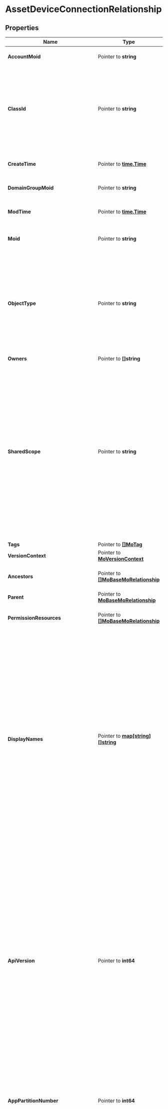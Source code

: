 # AssetDeviceConnectionRelationship

## Properties

Name | Type | Description | Notes
------------ | ------------- | ------------- | -------------
**AccountMoid** | Pointer to **string** | The Account ID for this managed object. | [optional] [readonly] 
**ClassId** | Pointer to **string** | The concrete type of this complex type. Its value must be the same as the &#39;objectType&#39; property. The OpenAPI document references this property as a discriminator value. | [readonly] 
**CreateTime** | Pointer to [**time.Time**](time.Time.md) | The time when this managed object was created. | [optional] [readonly] 
**DomainGroupMoid** | Pointer to **string** | The DomainGroup ID for this managed object. | [optional] [readonly] 
**ModTime** | Pointer to [**time.Time**](time.Time.md) | The time when this managed object was last modified. | [optional] [readonly] 
**Moid** | Pointer to **string** | The unique identifier of this Managed Object instance. | [optional] 
**ObjectType** | Pointer to **string** | The fully-qualified type of this managed object, i.e. the class name. This property is optional. The ObjectType is implied from the URL path. If specified, the value of objectType must match the class name specified in the URL path. | [readonly] 
**Owners** | Pointer to **[]string** |  | [optional] 
**SharedScope** | Pointer to **string** | Intersight provides pre-built workflows, tasks and policies to end users through global catalogs. Objects that are made available through global catalogs are said to have a &#39;shared&#39; ownership. Shared objects are either made globally available to all end users or restricted to end users based on their license entitlement. Users can use this property to differentiate the scope (global or a specific license tier) to which a shared MO belongs. | [optional] [readonly] 
**Tags** | Pointer to [**[]MoTag**](mo.Tag.md) |  | [optional] 
**VersionContext** | Pointer to [**MoVersionContext**](mo.VersionContext.md) |  | [optional] 
**Ancestors** | Pointer to [**[]MoBaseMoRelationship**](mo.BaseMo.Relationship.md) | An array of relationships to moBaseMo resources. | [optional] [readonly] 
**Parent** | Pointer to [**MoBaseMoRelationship**](mo.BaseMo.Relationship.md) |  | [optional] 
**PermissionResources** | Pointer to [**[]MoBaseMoRelationship**](mo.BaseMo.Relationship.md) | An array of relationships to moBaseMo resources. | [optional] [readonly] 
**DisplayNames** | Pointer to [**map[string][]string**](array.md) | A set of display names for the MO resource. These names are calculated based on other properties of the MO and potentially properties of Ancestor MOs. Displaynames are intended as a way to provide a normalized user appropriate name for an MO, especially for MOs which do not have a &#39;Name&#39; property, which is the case for much of the inventory discovered from managed targets. There are a limited number of keys, currently &#39;short&#39; and &#39;hierarchical&#39;. The value is an array and clients should use the first element of the array. | [optional] [readonly] 
**ApiVersion** | Pointer to **int64** | The version of the connector API, describes the capability of the connector&#39;s framework. If the version is lower than the current minimum supported version defined in the service managing the connection, the device connector will be connected with limited capabilities until the device connector is upgraded to a fully supported version. For example if a device connector that was released without delta inventory capabilities registers and connects to Intersight, inventory collection may be disabled until it has been upgraded. | [optional] [readonly] 
**AppPartitionNumber** | Pointer to **int64** | The partition number corresponding to the instance of the Proxy App which is managing the web-socket to the device connector. | [optional] [readonly] 
**ConnectionId** | Pointer to **string** | The unique identifier for the current connection. The identifier persists across network connectivity loss and is reset on device connector process restart or platform administrator toggle of the Intersight connectivity. The connectionId can be used by services that need to interact with stateful plugins running in the device connector process. For example if a service schedules an inventory in a devices job scheduler plugin at registration it is not necessary to reschedule the job if the device loses network connectivity due to an Intersight service upgrade or intermittent network issues in the devices datacenter. | [optional] [readonly] 
**ConnectionReason** | Pointer to **string** | If &#39;connectionStatus&#39; is not equal to Connected, connectionReason provides further details about why the device is not connected with Intersight. | [optional] [readonly] 
**ConnectionStatus** | Pointer to **string** | The status of the persistent connection between the device connector and Intersight. * &#x60;&#x60; - The device registered with Intersight but subsequently did not establish a persistent websocket connection. * &#x60;Connected&#x60; - The device&#39;s connection to Intersight has been established and is active. * &#x60;NotConnected&#x60; - The device&#39;s connection to Intersight has been disconnected. * &#x60;ClaimInProgress&#x60; - Claim of the device is in progress. * &#x60;Unclaimed&#x60; - The device was un-claimed from the users account by an Administrator of the device. | [optional] [readonly] [default to ""]
**ConnectionStatusLastChangeTime** | Pointer to [**time.Time**](time.Time.md) | The last time at which the &#39;connectionStatus&#39; property value changed. If connectionStatus is Connected, this time can be interpreted as the starting time since which a persistent connection has been maintained between Intersight and Device Connector. If connectionStatus is NotConnected, this time can be interpreted as the last time the device connector was connected with Intersight. | [optional] [readonly] 
**ConnectorVersion** | Pointer to **string** | The version of the device connector running on the managed device. | [optional] [readonly] 
**DeviceExternalIpAddress** | Pointer to **string** | The IP Address of the managed device as seen from Intersight at the time of registration. This could be the IP address of the managed device&#39;s interface which has a route to the internet or a NAT IP addresss when the managed device is deployed in a private network. | [optional] [readonly] 
**ProxyApp** | Pointer to **string** | The name of the app which will proxy the messages to the device connector. | [optional] [readonly] 

## Methods

### NewAssetDeviceConnectionRelationship

`func NewAssetDeviceConnectionRelationship(classId string, objectType string, ) *AssetDeviceConnectionRelationship`

NewAssetDeviceConnectionRelationship instantiates a new AssetDeviceConnectionRelationship object
This constructor will assign default values to properties that have it defined,
and makes sure properties required by API are set, but the set of arguments
will change when the set of required properties is changed

### NewAssetDeviceConnectionRelationshipWithDefaults

`func NewAssetDeviceConnectionRelationshipWithDefaults() *AssetDeviceConnectionRelationship`

NewAssetDeviceConnectionRelationshipWithDefaults instantiates a new AssetDeviceConnectionRelationship object
This constructor will only assign default values to properties that have it defined,
but it doesn't guarantee that properties required by API are set

### GetAccountMoid

`func (o *AssetDeviceConnectionRelationship) GetAccountMoid() string`

GetAccountMoid returns the AccountMoid field if non-nil, zero value otherwise.

### GetAccountMoidOk

`func (o *AssetDeviceConnectionRelationship) GetAccountMoidOk() (*string, bool)`

GetAccountMoidOk returns a tuple with the AccountMoid field if it's non-nil, zero value otherwise
and a boolean to check if the value has been set.

### SetAccountMoid

`func (o *AssetDeviceConnectionRelationship) SetAccountMoid(v string)`

SetAccountMoid sets AccountMoid field to given value.

### HasAccountMoid

`func (o *AssetDeviceConnectionRelationship) HasAccountMoid() bool`

HasAccountMoid returns a boolean if a field has been set.

### GetClassId

`func (o *AssetDeviceConnectionRelationship) GetClassId() string`

GetClassId returns the ClassId field if non-nil, zero value otherwise.

### GetClassIdOk

`func (o *AssetDeviceConnectionRelationship) GetClassIdOk() (*string, bool)`

GetClassIdOk returns a tuple with the ClassId field if it's non-nil, zero value otherwise
and a boolean to check if the value has been set.

### SetClassId

`func (o *AssetDeviceConnectionRelationship) SetClassId(v string)`

SetClassId sets ClassId field to given value.


### GetCreateTime

`func (o *AssetDeviceConnectionRelationship) GetCreateTime() time.Time`

GetCreateTime returns the CreateTime field if non-nil, zero value otherwise.

### GetCreateTimeOk

`func (o *AssetDeviceConnectionRelationship) GetCreateTimeOk() (*time.Time, bool)`

GetCreateTimeOk returns a tuple with the CreateTime field if it's non-nil, zero value otherwise
and a boolean to check if the value has been set.

### SetCreateTime

`func (o *AssetDeviceConnectionRelationship) SetCreateTime(v time.Time)`

SetCreateTime sets CreateTime field to given value.

### HasCreateTime

`func (o *AssetDeviceConnectionRelationship) HasCreateTime() bool`

HasCreateTime returns a boolean if a field has been set.

### GetDomainGroupMoid

`func (o *AssetDeviceConnectionRelationship) GetDomainGroupMoid() string`

GetDomainGroupMoid returns the DomainGroupMoid field if non-nil, zero value otherwise.

### GetDomainGroupMoidOk

`func (o *AssetDeviceConnectionRelationship) GetDomainGroupMoidOk() (*string, bool)`

GetDomainGroupMoidOk returns a tuple with the DomainGroupMoid field if it's non-nil, zero value otherwise
and a boolean to check if the value has been set.

### SetDomainGroupMoid

`func (o *AssetDeviceConnectionRelationship) SetDomainGroupMoid(v string)`

SetDomainGroupMoid sets DomainGroupMoid field to given value.

### HasDomainGroupMoid

`func (o *AssetDeviceConnectionRelationship) HasDomainGroupMoid() bool`

HasDomainGroupMoid returns a boolean if a field has been set.

### GetModTime

`func (o *AssetDeviceConnectionRelationship) GetModTime() time.Time`

GetModTime returns the ModTime field if non-nil, zero value otherwise.

### GetModTimeOk

`func (o *AssetDeviceConnectionRelationship) GetModTimeOk() (*time.Time, bool)`

GetModTimeOk returns a tuple with the ModTime field if it's non-nil, zero value otherwise
and a boolean to check if the value has been set.

### SetModTime

`func (o *AssetDeviceConnectionRelationship) SetModTime(v time.Time)`

SetModTime sets ModTime field to given value.

### HasModTime

`func (o *AssetDeviceConnectionRelationship) HasModTime() bool`

HasModTime returns a boolean if a field has been set.

### GetMoid

`func (o *AssetDeviceConnectionRelationship) GetMoid() string`

GetMoid returns the Moid field if non-nil, zero value otherwise.

### GetMoidOk

`func (o *AssetDeviceConnectionRelationship) GetMoidOk() (*string, bool)`

GetMoidOk returns a tuple with the Moid field if it's non-nil, zero value otherwise
and a boolean to check if the value has been set.

### SetMoid

`func (o *AssetDeviceConnectionRelationship) SetMoid(v string)`

SetMoid sets Moid field to given value.

### HasMoid

`func (o *AssetDeviceConnectionRelationship) HasMoid() bool`

HasMoid returns a boolean if a field has been set.

### GetObjectType

`func (o *AssetDeviceConnectionRelationship) GetObjectType() string`

GetObjectType returns the ObjectType field if non-nil, zero value otherwise.

### GetObjectTypeOk

`func (o *AssetDeviceConnectionRelationship) GetObjectTypeOk() (*string, bool)`

GetObjectTypeOk returns a tuple with the ObjectType field if it's non-nil, zero value otherwise
and a boolean to check if the value has been set.

### SetObjectType

`func (o *AssetDeviceConnectionRelationship) SetObjectType(v string)`

SetObjectType sets ObjectType field to given value.


### GetOwners

`func (o *AssetDeviceConnectionRelationship) GetOwners() []string`

GetOwners returns the Owners field if non-nil, zero value otherwise.

### GetOwnersOk

`func (o *AssetDeviceConnectionRelationship) GetOwnersOk() (*[]string, bool)`

GetOwnersOk returns a tuple with the Owners field if it's non-nil, zero value otherwise
and a boolean to check if the value has been set.

### SetOwners

`func (o *AssetDeviceConnectionRelationship) SetOwners(v []string)`

SetOwners sets Owners field to given value.

### HasOwners

`func (o *AssetDeviceConnectionRelationship) HasOwners() bool`

HasOwners returns a boolean if a field has been set.

### GetSharedScope

`func (o *AssetDeviceConnectionRelationship) GetSharedScope() string`

GetSharedScope returns the SharedScope field if non-nil, zero value otherwise.

### GetSharedScopeOk

`func (o *AssetDeviceConnectionRelationship) GetSharedScopeOk() (*string, bool)`

GetSharedScopeOk returns a tuple with the SharedScope field if it's non-nil, zero value otherwise
and a boolean to check if the value has been set.

### SetSharedScope

`func (o *AssetDeviceConnectionRelationship) SetSharedScope(v string)`

SetSharedScope sets SharedScope field to given value.

### HasSharedScope

`func (o *AssetDeviceConnectionRelationship) HasSharedScope() bool`

HasSharedScope returns a boolean if a field has been set.

### GetTags

`func (o *AssetDeviceConnectionRelationship) GetTags() []MoTag`

GetTags returns the Tags field if non-nil, zero value otherwise.

### GetTagsOk

`func (o *AssetDeviceConnectionRelationship) GetTagsOk() (*[]MoTag, bool)`

GetTagsOk returns a tuple with the Tags field if it's non-nil, zero value otherwise
and a boolean to check if the value has been set.

### SetTags

`func (o *AssetDeviceConnectionRelationship) SetTags(v []MoTag)`

SetTags sets Tags field to given value.

### HasTags

`func (o *AssetDeviceConnectionRelationship) HasTags() bool`

HasTags returns a boolean if a field has been set.

### GetVersionContext

`func (o *AssetDeviceConnectionRelationship) GetVersionContext() MoVersionContext`

GetVersionContext returns the VersionContext field if non-nil, zero value otherwise.

### GetVersionContextOk

`func (o *AssetDeviceConnectionRelationship) GetVersionContextOk() (*MoVersionContext, bool)`

GetVersionContextOk returns a tuple with the VersionContext field if it's non-nil, zero value otherwise
and a boolean to check if the value has been set.

### SetVersionContext

`func (o *AssetDeviceConnectionRelationship) SetVersionContext(v MoVersionContext)`

SetVersionContext sets VersionContext field to given value.

### HasVersionContext

`func (o *AssetDeviceConnectionRelationship) HasVersionContext() bool`

HasVersionContext returns a boolean if a field has been set.

### GetAncestors

`func (o *AssetDeviceConnectionRelationship) GetAncestors() []MoBaseMoRelationship`

GetAncestors returns the Ancestors field if non-nil, zero value otherwise.

### GetAncestorsOk

`func (o *AssetDeviceConnectionRelationship) GetAncestorsOk() (*[]MoBaseMoRelationship, bool)`

GetAncestorsOk returns a tuple with the Ancestors field if it's non-nil, zero value otherwise
and a boolean to check if the value has been set.

### SetAncestors

`func (o *AssetDeviceConnectionRelationship) SetAncestors(v []MoBaseMoRelationship)`

SetAncestors sets Ancestors field to given value.

### HasAncestors

`func (o *AssetDeviceConnectionRelationship) HasAncestors() bool`

HasAncestors returns a boolean if a field has been set.

### SetAncestorsNil

`func (o *AssetDeviceConnectionRelationship) SetAncestorsNil(b bool)`

 SetAncestorsNil sets the value for Ancestors to be an explicit nil

### UnsetAncestors
`func (o *AssetDeviceConnectionRelationship) UnsetAncestors()`

UnsetAncestors ensures that no value is present for Ancestors, not even an explicit nil
### GetParent

`func (o *AssetDeviceConnectionRelationship) GetParent() MoBaseMoRelationship`

GetParent returns the Parent field if non-nil, zero value otherwise.

### GetParentOk

`func (o *AssetDeviceConnectionRelationship) GetParentOk() (*MoBaseMoRelationship, bool)`

GetParentOk returns a tuple with the Parent field if it's non-nil, zero value otherwise
and a boolean to check if the value has been set.

### SetParent

`func (o *AssetDeviceConnectionRelationship) SetParent(v MoBaseMoRelationship)`

SetParent sets Parent field to given value.

### HasParent

`func (o *AssetDeviceConnectionRelationship) HasParent() bool`

HasParent returns a boolean if a field has been set.

### GetPermissionResources

`func (o *AssetDeviceConnectionRelationship) GetPermissionResources() []MoBaseMoRelationship`

GetPermissionResources returns the PermissionResources field if non-nil, zero value otherwise.

### GetPermissionResourcesOk

`func (o *AssetDeviceConnectionRelationship) GetPermissionResourcesOk() (*[]MoBaseMoRelationship, bool)`

GetPermissionResourcesOk returns a tuple with the PermissionResources field if it's non-nil, zero value otherwise
and a boolean to check if the value has been set.

### SetPermissionResources

`func (o *AssetDeviceConnectionRelationship) SetPermissionResources(v []MoBaseMoRelationship)`

SetPermissionResources sets PermissionResources field to given value.

### HasPermissionResources

`func (o *AssetDeviceConnectionRelationship) HasPermissionResources() bool`

HasPermissionResources returns a boolean if a field has been set.

### SetPermissionResourcesNil

`func (o *AssetDeviceConnectionRelationship) SetPermissionResourcesNil(b bool)`

 SetPermissionResourcesNil sets the value for PermissionResources to be an explicit nil

### UnsetPermissionResources
`func (o *AssetDeviceConnectionRelationship) UnsetPermissionResources()`

UnsetPermissionResources ensures that no value is present for PermissionResources, not even an explicit nil
### GetDisplayNames

`func (o *AssetDeviceConnectionRelationship) GetDisplayNames() map[string][]string`

GetDisplayNames returns the DisplayNames field if non-nil, zero value otherwise.

### GetDisplayNamesOk

`func (o *AssetDeviceConnectionRelationship) GetDisplayNamesOk() (*map[string][]string, bool)`

GetDisplayNamesOk returns a tuple with the DisplayNames field if it's non-nil, zero value otherwise
and a boolean to check if the value has been set.

### SetDisplayNames

`func (o *AssetDeviceConnectionRelationship) SetDisplayNames(v map[string][]string)`

SetDisplayNames sets DisplayNames field to given value.

### HasDisplayNames

`func (o *AssetDeviceConnectionRelationship) HasDisplayNames() bool`

HasDisplayNames returns a boolean if a field has been set.

### SetDisplayNamesNil

`func (o *AssetDeviceConnectionRelationship) SetDisplayNamesNil(b bool)`

 SetDisplayNamesNil sets the value for DisplayNames to be an explicit nil

### UnsetDisplayNames
`func (o *AssetDeviceConnectionRelationship) UnsetDisplayNames()`

UnsetDisplayNames ensures that no value is present for DisplayNames, not even an explicit nil
### GetApiVersion

`func (o *AssetDeviceConnectionRelationship) GetApiVersion() int64`

GetApiVersion returns the ApiVersion field if non-nil, zero value otherwise.

### GetApiVersionOk

`func (o *AssetDeviceConnectionRelationship) GetApiVersionOk() (*int64, bool)`

GetApiVersionOk returns a tuple with the ApiVersion field if it's non-nil, zero value otherwise
and a boolean to check if the value has been set.

### SetApiVersion

`func (o *AssetDeviceConnectionRelationship) SetApiVersion(v int64)`

SetApiVersion sets ApiVersion field to given value.

### HasApiVersion

`func (o *AssetDeviceConnectionRelationship) HasApiVersion() bool`

HasApiVersion returns a boolean if a field has been set.

### GetAppPartitionNumber

`func (o *AssetDeviceConnectionRelationship) GetAppPartitionNumber() int64`

GetAppPartitionNumber returns the AppPartitionNumber field if non-nil, zero value otherwise.

### GetAppPartitionNumberOk

`func (o *AssetDeviceConnectionRelationship) GetAppPartitionNumberOk() (*int64, bool)`

GetAppPartitionNumberOk returns a tuple with the AppPartitionNumber field if it's non-nil, zero value otherwise
and a boolean to check if the value has been set.

### SetAppPartitionNumber

`func (o *AssetDeviceConnectionRelationship) SetAppPartitionNumber(v int64)`

SetAppPartitionNumber sets AppPartitionNumber field to given value.

### HasAppPartitionNumber

`func (o *AssetDeviceConnectionRelationship) HasAppPartitionNumber() bool`

HasAppPartitionNumber returns a boolean if a field has been set.

### GetConnectionId

`func (o *AssetDeviceConnectionRelationship) GetConnectionId() string`

GetConnectionId returns the ConnectionId field if non-nil, zero value otherwise.

### GetConnectionIdOk

`func (o *AssetDeviceConnectionRelationship) GetConnectionIdOk() (*string, bool)`

GetConnectionIdOk returns a tuple with the ConnectionId field if it's non-nil, zero value otherwise
and a boolean to check if the value has been set.

### SetConnectionId

`func (o *AssetDeviceConnectionRelationship) SetConnectionId(v string)`

SetConnectionId sets ConnectionId field to given value.

### HasConnectionId

`func (o *AssetDeviceConnectionRelationship) HasConnectionId() bool`

HasConnectionId returns a boolean if a field has been set.

### GetConnectionReason

`func (o *AssetDeviceConnectionRelationship) GetConnectionReason() string`

GetConnectionReason returns the ConnectionReason field if non-nil, zero value otherwise.

### GetConnectionReasonOk

`func (o *AssetDeviceConnectionRelationship) GetConnectionReasonOk() (*string, bool)`

GetConnectionReasonOk returns a tuple with the ConnectionReason field if it's non-nil, zero value otherwise
and a boolean to check if the value has been set.

### SetConnectionReason

`func (o *AssetDeviceConnectionRelationship) SetConnectionReason(v string)`

SetConnectionReason sets ConnectionReason field to given value.

### HasConnectionReason

`func (o *AssetDeviceConnectionRelationship) HasConnectionReason() bool`

HasConnectionReason returns a boolean if a field has been set.

### GetConnectionStatus

`func (o *AssetDeviceConnectionRelationship) GetConnectionStatus() string`

GetConnectionStatus returns the ConnectionStatus field if non-nil, zero value otherwise.

### GetConnectionStatusOk

`func (o *AssetDeviceConnectionRelationship) GetConnectionStatusOk() (*string, bool)`

GetConnectionStatusOk returns a tuple with the ConnectionStatus field if it's non-nil, zero value otherwise
and a boolean to check if the value has been set.

### SetConnectionStatus

`func (o *AssetDeviceConnectionRelationship) SetConnectionStatus(v string)`

SetConnectionStatus sets ConnectionStatus field to given value.

### HasConnectionStatus

`func (o *AssetDeviceConnectionRelationship) HasConnectionStatus() bool`

HasConnectionStatus returns a boolean if a field has been set.

### GetConnectionStatusLastChangeTime

`func (o *AssetDeviceConnectionRelationship) GetConnectionStatusLastChangeTime() time.Time`

GetConnectionStatusLastChangeTime returns the ConnectionStatusLastChangeTime field if non-nil, zero value otherwise.

### GetConnectionStatusLastChangeTimeOk

`func (o *AssetDeviceConnectionRelationship) GetConnectionStatusLastChangeTimeOk() (*time.Time, bool)`

GetConnectionStatusLastChangeTimeOk returns a tuple with the ConnectionStatusLastChangeTime field if it's non-nil, zero value otherwise
and a boolean to check if the value has been set.

### SetConnectionStatusLastChangeTime

`func (o *AssetDeviceConnectionRelationship) SetConnectionStatusLastChangeTime(v time.Time)`

SetConnectionStatusLastChangeTime sets ConnectionStatusLastChangeTime field to given value.

### HasConnectionStatusLastChangeTime

`func (o *AssetDeviceConnectionRelationship) HasConnectionStatusLastChangeTime() bool`

HasConnectionStatusLastChangeTime returns a boolean if a field has been set.

### GetConnectorVersion

`func (o *AssetDeviceConnectionRelationship) GetConnectorVersion() string`

GetConnectorVersion returns the ConnectorVersion field if non-nil, zero value otherwise.

### GetConnectorVersionOk

`func (o *AssetDeviceConnectionRelationship) GetConnectorVersionOk() (*string, bool)`

GetConnectorVersionOk returns a tuple with the ConnectorVersion field if it's non-nil, zero value otherwise
and a boolean to check if the value has been set.

### SetConnectorVersion

`func (o *AssetDeviceConnectionRelationship) SetConnectorVersion(v string)`

SetConnectorVersion sets ConnectorVersion field to given value.

### HasConnectorVersion

`func (o *AssetDeviceConnectionRelationship) HasConnectorVersion() bool`

HasConnectorVersion returns a boolean if a field has been set.

### GetDeviceExternalIpAddress

`func (o *AssetDeviceConnectionRelationship) GetDeviceExternalIpAddress() string`

GetDeviceExternalIpAddress returns the DeviceExternalIpAddress field if non-nil, zero value otherwise.

### GetDeviceExternalIpAddressOk

`func (o *AssetDeviceConnectionRelationship) GetDeviceExternalIpAddressOk() (*string, bool)`

GetDeviceExternalIpAddressOk returns a tuple with the DeviceExternalIpAddress field if it's non-nil, zero value otherwise
and a boolean to check if the value has been set.

### SetDeviceExternalIpAddress

`func (o *AssetDeviceConnectionRelationship) SetDeviceExternalIpAddress(v string)`

SetDeviceExternalIpAddress sets DeviceExternalIpAddress field to given value.

### HasDeviceExternalIpAddress

`func (o *AssetDeviceConnectionRelationship) HasDeviceExternalIpAddress() bool`

HasDeviceExternalIpAddress returns a boolean if a field has been set.

### GetProxyApp

`func (o *AssetDeviceConnectionRelationship) GetProxyApp() string`

GetProxyApp returns the ProxyApp field if non-nil, zero value otherwise.

### GetProxyAppOk

`func (o *AssetDeviceConnectionRelationship) GetProxyAppOk() (*string, bool)`

GetProxyAppOk returns a tuple with the ProxyApp field if it's non-nil, zero value otherwise
and a boolean to check if the value has been set.

### SetProxyApp

`func (o *AssetDeviceConnectionRelationship) SetProxyApp(v string)`

SetProxyApp sets ProxyApp field to given value.

### HasProxyApp

`func (o *AssetDeviceConnectionRelationship) HasProxyApp() bool`

HasProxyApp returns a boolean if a field has been set.


[[Back to Model list]](../README.md#documentation-for-models) [[Back to API list]](../README.md#documentation-for-api-endpoints) [[Back to README]](../README.md)


